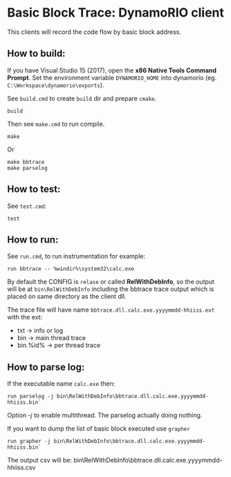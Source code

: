 # Basic Block Trace: DynamoRIO client #

This clients will record the code flow by basic block address.

## How to build:

If you have Visual Studio 15 (2017), open the **x86 Native Tools Command Prompt**.
Set the environment variable `DYNAMORIO_HOME` into dynamorio 
(eg. `C:\Workspace\dynamorio\exports`).

See `build.cmd` to create `build` dir and prepare `cmake`.

```
build
```

Then see `make.cmd` to run compile.

```
make
```

Or

```
make bbtrace
make parselog
```

## How to test:

See `test.cmd`:

```
test
```

## How to run:

See `run.cmd`, to run instrumentation for example:

```
run bbtrace -- %windir%\system32\calc.exe
```

By default the CONFIG is `relase` or called **RelWithDebInfo**, so the output will be at
`bin\RelWithDebInfo` including the bbtrace trace output which is placed on same directory as
the client dll.

The trace file will have name `bbtrace.dll.calc.exe.yyyymmdd-hhiiss.ext` with the ext:
* txt -> info or log
* bin -> main thread trace
* bin.%id% -> per thread trace

## How to parse log:

If the executable name `calc.exe` then:

```
run parselog -j bin\RelWithDebInfo\bbtrace.dll.calc.exe.yyyymmdd-hhiiss.bin`
```

Option *-j* to enable multithread. The parselog actually doing nothing.

If you want to dump the list of basic block executed use `grapher`

```
run grapher -j bin\RelWithDebInfo\bbtrace.dll.calc.exe.yyyymmdd-hhiiss.bin`
```

The output csv will be: bin\RelWithDebInfo\bbtrace.dll.calc.exe.yyyymmdd-hhiiss.csv
